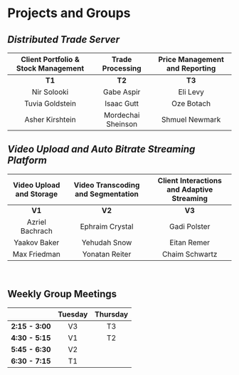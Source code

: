 # Projects and Groups

## _Distributed Trade Server_

| Client Portfolio & Stock Management | Trade Processing | Price Management and Reporting |
| :--: | :--: | :--: |
| **T1** | **T2** | **T3** |
| Nir Solooki | Gabe Aspir | Eli Levy |
| Tuvia Goldstein | Isaac Gutt | Oze Botach |
| Asher Kirshtein | Mordechai Sheinson | Shmuel Newmark |

## _Video Upload and Auto Bitrate Streaming Platform_

| Video Upload and Storage | Video Transcoding and Segmentation | Client Interactions and Adaptive Streaming |
| :--: | :--: | :--: |
| **V1** | **V2** | **V3** |
| Azriel Bachrach | Ephraim Crystal | Gadi Polster |
| Yaakov Baker | Yehudah Snow | Eitan Remer |
| Max Friedman | Yonatan Reiter | Chaim Schwartz |

&nbsp;  &nbsp;

## Weekly Group Meetings

| | Tuesday | Thursday |
| --: | :--: | :--: |
| **2:15 - 3:00** | V3 | T3 |
| **4:30 - 5:15** | V1 | T2|
| **5:45 - 6:30** | V2 | |
| **6:30 - 7:15** | T1 | |
